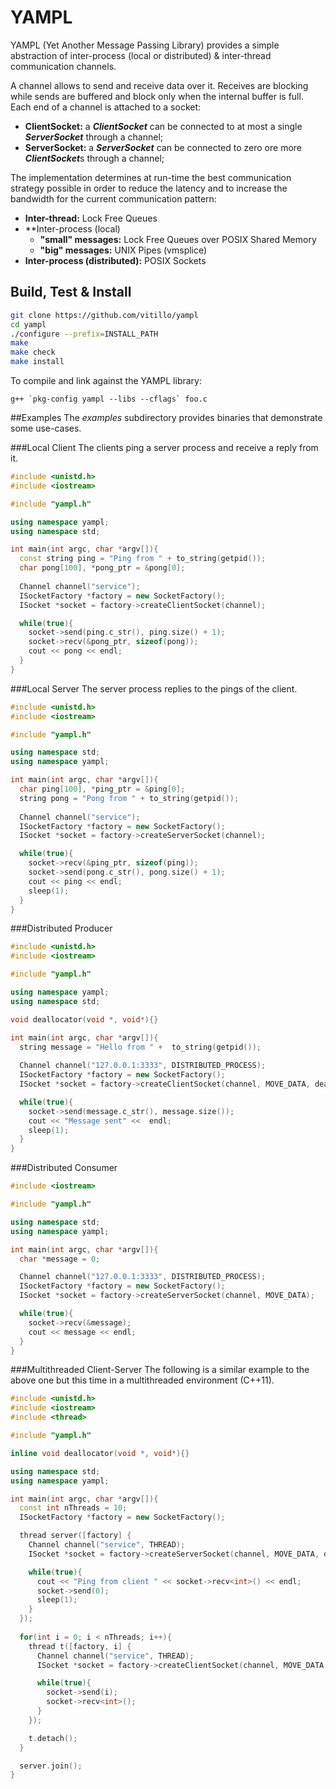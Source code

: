 # YAMPL

YAMPL (Yet Another Message Passing Library) provides a simple abstraction of inter-process (local or distributed) & inter-thread communication channels.

A channel allows to send and receive data over it. Receives are blocking while sends are buffered and block only when the internal buffer is full. Each end of a channel is attached to a socket:
* **ClientSocket:**  a ***ClientSocket*** can be connected to at most a single ***ServerSocket*** through a channel;
* **ServerSocket:** a ***ServerSocket*** can be connected to zero ore more ***ClientSocket***s through a channel;

The implementation determines at run-time the best communication strategy possible in order to reduce the latency and to increase the bandwidth for the current communication pattern:
* **Inter-thread:** Lock Free Queues
* **Inter-process (local)
    * **"small" messages:** Lock Free Queues over POSIX Shared Memory 
    * **"big" messages:** UNIX Pipes (vmsplice)
* **Inter-process (distributed):** POSIX Sockets 

## Build, Test & Install
``` bash
git clone https://github.com/vitillo/yampl
cd yampl
./configure --prefix=INSTALL_PATH
make
make check
make install
```
To compile and link against the YAMPL library:
```
g++ `pkg-config yampl --libs --cflags` foo.c
```

##Examples
The *examples* subdirectory provides binaries that demonstrate some use-cases.

###Local Client
The clients ping a server process and receive a reply from it.

``` c++
#include <unistd.h>
#include <iostream>

#include "yampl.h"

using namespace yampl;
using namespace std;

int main(int argc, char *argv[]){
  const string ping = "Ping from " + to_string(getpid());
  char pong[100], *pong_ptr = &pong[0];
  
  Channel channel("service");
  ISocketFactory *factory = new SocketFactory();
  ISocket *socket = factory->createClientSocket(channel);

  while(true){
    socket->send(ping.c_str(), ping.size() + 1);
    socket->recv(&pong_ptr, sizeof(pong));
    cout << pong << endl;
  }
}
```

###Local Server
The server process replies to the pings of the client.

```c++
#include <unistd.h>
#include <iostream>

#include "yampl.h"

using namespace std;
using namespace yampl;

int main(int argc, char *argv[]){
  char ping[100], *ping_ptr = &ping[0];
  string pong = "Pong from " + to_string(getpid());
  
  Channel channel("service");
  ISocketFactory *factory = new SocketFactory();
  ISocket *socket = factory->createServerSocket(channel);

  while(true){
    socket->recv(&ping_ptr, sizeof(ping));
    socket->send(pong.c_str(), pong.size() + 1);
    cout << ping << endl;
    sleep(1);
  }
}
```

###Distributed Producer
```c++
#include <unistd.h>
#include <iostream>

#include "yampl.h"

using namespace yampl;
using namespace std;

void deallocator(void *, void*){}

int main(int argc, char *argv[]){
  string message = "Hello from " +  to_string(getpid());
  
  Channel channel("127.0.0.1:3333", DISTRIBUTED_PROCESS);
  ISocketFactory *factory = new SocketFactory();
  ISocket *socket = factory->createClientSocket(channel, MOVE_DATA, deallocator);

  while(true){
    socket->send(message.c_str(), message.size());
    cout << "Message sent" <<  endl;
    sleep(1);
  }
}
```

###Distributed Consumer
```c++
#include <iostream>

#include "yampl.h"

using namespace std;
using namespace yampl;

int main(int argc, char *argv[]){
  char *message = 0;

  Channel channel("127.0.0.1:3333", DISTRIBUTED_PROCESS);
  ISocketFactory *factory = new SocketFactory();
  ISocket *socket = factory->createServerSocket(channel, MOVE_DATA);

  while(true){
    socket->recv(&message);
    cout << message << endl;
  }
}
```

###Multithreaded Client-Server
The following is a similar example to the above one but this time in a multithreaded environment (C++11).


```c++
#include <unistd.h>
#include <iostream>
#include <thread>

#include "yampl.h"

inline void deallocator(void *, void*){}

using namespace std;
using namespace yampl;

int main(int argc, char *argv[]){
  const int nThreads = 10;
  ISocketFactory *factory = new SocketFactory();

  thread server([factory] {
    Channel channel("service", THREAD);
    ISocket *socket = factory->createServerSocket(channel, MOVE_DATA, deallocator);

    while(true){
      cout << "Ping from client " << socket->recv<int>() << endl;
      socket->send(0);
      sleep(1);
    }
  });
  
  for(int i = 0; i < nThreads; i++){
    thread t([factory, i] {
      Channel channel("service", THREAD);
      ISocket *socket = factory->createClientSocket(channel, MOVE_DATA, deallocator);

      while(true){
        socket->send(i);
        socket->recv<int>();
      }
    });

    t.detach();
  }

  server.join();
}
```
